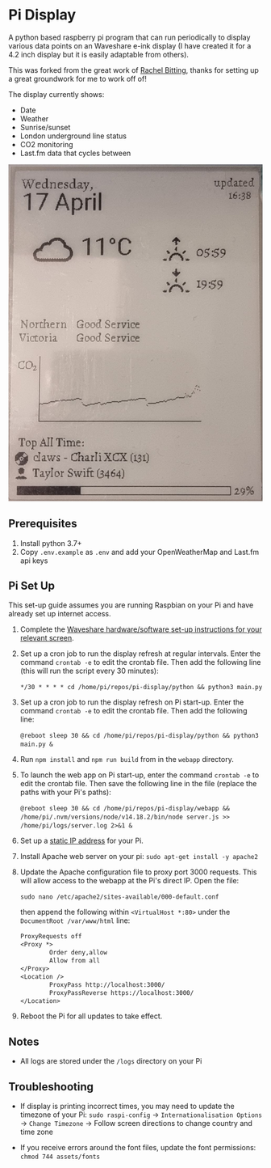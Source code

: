 # Pi Display

A python based raspberry pi program that can run periodically to display various data points on an Waveshare e-ink display (I have created it for a 4.2 inch display but it is easily adaptable from others).

This was forked from the great work of [Rachel Bitting](https://github.com/rbitting/pi-display), thanks for setting up a great groundwork for me to work off of!

The display currently shows:
- Date
- Weather
- Sunrise/sunset
- London underground line status
- CO2 monitoring
- Last.fm data that cycles between 

![Photo of the Pi display displaying all data](assets/pi-display.jpg)

## Prerequisites 

1. Install python 3.7+
1. Copy `.env.example` as `.env` and add your OpenWeatherMap and Last.fm api keys

## Pi Set Up

This set-up guide assumes you are running Raspbian on your Pi and have already set up internet access.

1. Complete the [Waveshare hardware/software set-up instructions for your relevant screen](https://www.waveshare.com/wiki/Main_Page#Display-e-Paper).

1. Set up a cron job to run the display refresh at regular intervals. Enter the command `crontab -e` to edit the crontab file. Then add the following line (this will run the script every 30 minutes):

    ```*/30 * * * * cd /home/pi/repos/pi-display/python && python3 main.py```

1. Set up a cron job to run the display refresh on Pi start-up. Enter the command `crontab -e` to edit the crontab file. Then add the following line:

    ```@reboot sleep 30 && cd /home/pi/repos/pi-display/python && python3 main.py &```

1. Run `npm install` and `npm run build` from in the `webapp` directory.

1. To launch the web app on Pi start-up, enter the command `crontab -e` to edit the crontab file. Then save the following line in the file (replace the paths with your Pi's paths):

    ```@reboot sleep 30 && cd /home/pi/repos/pi-display/webapp && /home/pi/.nvm/versions/node/v14.18.2/bin/node server.js >> /home/pi/logs/server.log 2>&1 &```

1. Set up a [static IP address](https://thepihut.com/blogs/raspberry-pi-tutorials/how-to-give-your-raspberry-pi-a-static-ip-address-update) for your Pi.

1. Install Apache web server on your pi: `sudo apt-get install -y apache2`

1. Update the Apache configuration file to proxy port 3000 requests. This will allow access to the webapp at the Pi's direct IP. Open the file:

    ```sudo nano /etc/apache2/sites-available/000-default.conf```
    
    then append the following within `<VirtualHost *:80>` under the `DocumentRoot /var/www/html` line:

    ```
    ProxyRequests off
    <Proxy *>
            Order deny,allow
            Allow from all
    </Proxy>
    <Location />
            ProxyPass http://localhost:3000/
            ProxyPassReverse https://localhost:3000/
    </Location>
    ```

1. Reboot the Pi for all updates to take effect.

## Notes

* All logs are stored under the `/logs` directory on your Pi

## Troubleshooting

* If display is printing incorrect times, you may need to update the timezone of your Pi: `sudo raspi-config` -> `Internationalisation Options` -> `Change Timezone` -> Follow screen directions to change country and time zone

* If you receive errors around the font files, update the font permissions: `chmod 744 assets/fonts`
